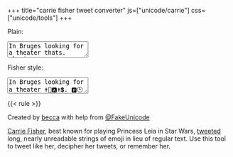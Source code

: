 +++
title="carrie fisher tweet converter"
js=["unicode/carrie"]
css=["unicode/tools"]
+++

Plain:

<textarea id="in" class="text_box">In Bruges looking for a theater thats. playing. rogue. one..gary. heard. i. Do. some. of. my best. work. in. it</textarea>

Fisher style:
<textarea id="out" class="text_box">In Bruges looking for a theater ✝️🏨🅰✝️💲. 🅿️🕒🅰✌🏼ℹ♑️g. ®🅾️g⛎📧. 🅾️♑️📧..g🅰®✌🏼. 🏨📧🅰®d. ℹ. D🅾️. 💲🅾️Ⓜ️📧. 🅾️f. Ⓜ️✌🏼 🅱️📧💲✝️. 〰🅾️®k. ℹ♑️. ℹ✝️</textarea>

{{< rule >}}

Created by [becca] with help from [@FakeUnicode]

[Carrie Fisher], best known for playing Princess Leia in Star Wars,
[tweeted][carriefisher] long, nearly unreadable strings of emoji in lieu of
regular text. Use this tool to tweet like her, decipher her tweets, or remember
her.

[becca]: /
[@FakeUnicode]: https://twitter.com/FakeUnicode
[Carrie Fisher]: https://en.m.wikipedia.org/wiki/Carrie_Fisher
[carriefisher]: https://twitter.com/carrieffisher
